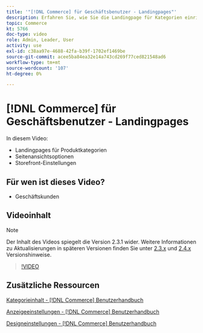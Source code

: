 ```yaml
---
title: '"[!DNL Commerce] für Geschäftsbenutzer - Landingpages"'
description: Erfahren Sie, wie Sie die Landingpage für Kategorien einrichten und das Erscheinungsbild steuern.
topic: Commerce
kt: 5766
doc-type: video
role: Admin, Leader, User
activity: use
exl-id: c38aa97e-4688-42fa-b39f-1702ef1469be
source-git-commit: acee5ba84ea32e14a743cd269f77ced821548ad6
workflow-type: tm+mt
source-wordcount: '107'
ht-degree: 0%

---
```


# [!DNL Commerce] für Geschäftsbenutzer - Landingpages

In diesem Video:

- Landingpages für Produktkategorien
- Seitenansichtsoptionen
- Storefront-Einstellungen

## Für wen ist dieses Video?

- Geschäftskunden

## Videoinhalt

>[!NOTE]
>
>Der Inhalt des Videos spiegelt die Version 2.3.1 wider. Weitere Informationen zu Aktualisierungen in späteren Versionen finden Sie unter [ 2.3.x](https://devdocs.magento.com/guides/v2.3/release-notes/bk-release-notes.html) und [2.4.x](https://devdocs.magento.com/guides/v2.4/release-notes/bk-release-notes.html) Versionshinweise.

>[!VIDEO](https://video.tv.adobe.com/v/36388/?quality=12&learn=on)

## Zusätzliche Ressourcen

[Kategorieinhalt - [!DNL Commerce] Benutzerhandbuch](https://docs.magento.com/user-guide/catalog/categories-content-settings.html)

[Anzeigeeinstellungen - [!DNL Commerce] Benutzerhandbuch](https://docs.magento.com/user-guide/catalog/categories-display-settings.html)

[Designeinstellungen - [!DNL Commerce] Benutzerhandbuch](https://docs.magento.com/user-guide/catalog/categories-custom-design.html)
